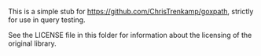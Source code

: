 This is a simple stub for https://github.com/ChrisTrenkamp/goxpath, strictly for use in query testing.

See the LICENSE file in this folder for information about the licensing of the original library.

